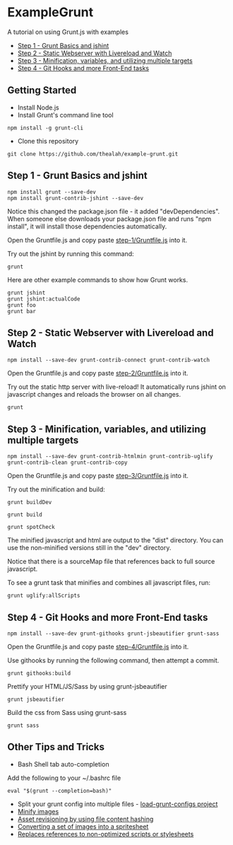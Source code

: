 # ExampleGrunt
A tutorial on using Grunt.js with examples

* [Step 1 - Grunt Basics and jshint](#Step-1)
* [Step 2 - Static Webserver with Livereload and Watch](#Step-2)
* [Step 3 - Minification, variables, and utilizing multiple targets](#Step-3)
* [Step 4 - Git Hooks and more Front-End tasks](#Step-4)

## Getting Started
* Install Node.js
* Install Grunt's command line tool
```
npm install -g grunt-cli
```

* Clone this repository
```
git clone https://github.com/thealah/example-grunt.git
```

<a name="Step-1"></a>
## Step 1 - Grunt Basics and jshint

```
npm install grunt --save-dev
npm install grunt-contrib-jshint --save-dev
```

Notice this changed the package.json file - it added "devDependencies". When someone else downloads your package.json file and runs "npm install", it will install those dependencies automatically.

Open the Gruntfile.js and copy paste [step-1/Gruntfile.js](step-1/Gruntfile.js) into it.

Try out the jshint by running this command:

```
grunt
```

Here are other example commands to show how Grunt works.
```
grunt jshint
grunt jshint:actualCode
grunt foo
grunt bar
```

<a name="Step-2"></a>
## Step 2 - Static Webserver with Livereload and Watch

```
npm install --save-dev grunt-contrib-connect grunt-contrib-watch
```

Open the Gruntfile.js and copy paste [step-2/Gruntfile.js](step-2/Gruntfile.js) into it.

Try out the static http server with live-reload! It automatically runs jshint on javascript changes and reloads the browser on all changes.

```
grunt
```

<a name="Step-3"></a>
## Step 3 - Minification, variables, and utilizing multiple targets

```
npm install --save-dev grunt-contrib-htmlmin grunt-contrib-uglify grunt-contrib-clean grunt-contrib-copy
```

Open the Gruntfile.js and copy paste [step-3/Gruntfile.js](step-3/Gruntfile.js) into it.


Try out the minification and build:
```
grunt buildDev

grunt build

grunt spotCheck
```

The minified javascript and html are output to the "dist" directory. You can use the non-minified versions still in the "dev" directory.

Notice that there is a sourceMap file that references back to full source javascript.

To see a grunt task that minifies and combines all javascript files, run:

```
grunt uglify:allScripts
```

<a name="Step-4"></a>
## Step 4 - Git Hooks and more Front-End tasks

```
npm install --save-dev grunt-githooks grunt-jsbeautifier grunt-sass
```

Open the Gruntfile.js and copy paste [step-4/Gruntfile.js](step-4/Gruntfile.js) into it.

Use githooks by running the following command, then attempt a commit.

```
grunt githooks:build
```

Prettify your HTML/JS/Sass by using grunt-jsbeautifier
```
grunt jsbeautifier
```

Build the css from Sass using grunt-sass
```
grunt sass
```

## Other Tips and Tricks

* Bash Shell tab auto-completion

Add the following to your ~/.bashrc file
```
eval "$(grunt --completion=bash)"
```

* Split your grunt config into multiple files - [load-grunt-configs project](https://github.com/creynders/load-grunt-configs)
* [Minify images](https://github.com/gruntjs/grunt-contrib-imagemin)
* [Asset revisioning by using file content hashing](https://github.com/yeoman/grunt-filerev)
* [Converting a set of images into a spritesheet](https://github.com/Ensighten/grunt-spritesmith)
* [Replaces references to non-optimized scripts or stylesheets](https://github.com/yeoman/grunt-usemin)